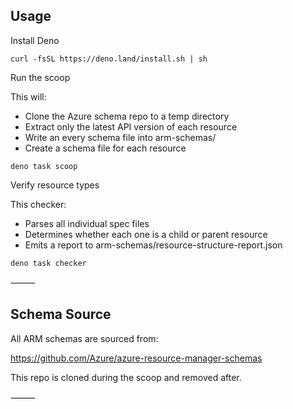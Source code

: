 ## Usage

Install Deno

`curl -fsSL https://deno.land/install.sh | sh`

Run the scoop

This will:
- Clone the Azure schema repo to a temp directory
- Extract only the latest API version of each resource
- Write an every schema file into arm-schemas/
- Create a schema file for each resource

`deno task scoop`

Verify resource types

This checker:
- Parses all individual spec files
- Determines whether each one is a child or parent resource
- Emits a report to arm-schemas/resource-structure-report.json

`deno task checker`

⸻

## Schema Source

All ARM schemas are sourced from:

https://github.com/Azure/azure-resource-manager-schemas

This repo is cloned during the scoop and removed after.

⸻
